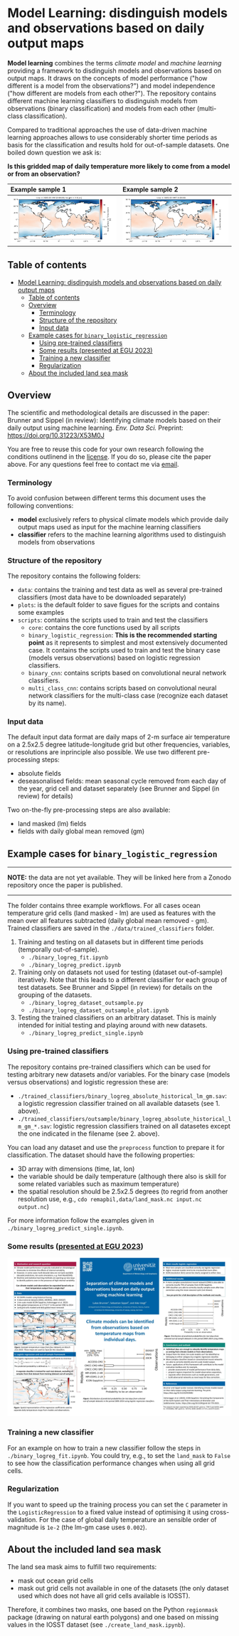 # Model Learning: disdinguish models and observations based on daily output maps

**Model learning** combines the terms _climate model_ and _machine learning_ providing a framework to disdinguish models and observations based on output maps. It draws on the concepts of model performance ("how different is a model from the observations?") and model independence ("how different are models from each other?"). The repository contains different machine learning classifiers to disdinguish models from observations (binary classification) and models from each other (multi-class classification). 

Compared to traditional approaches the use of data-driven machine learning approaches allows to use considerably shorter time periods as basis for the classification and results hold for out-of-sample datasets. One boiled down question we ask is: 

**Is this gridded map of daily temperature more likely to come from a model or from an observation?** 

Example sample 1 | Example sample 2
:-|:-
![figure](plots/logreg_lm_gm_CMCC-CM2-HR4.png) | ![figure](plots/logreg_lm_gm_ERA5.png)

Table of contents 
-----------------   

- [Model Learning: disdinguish models and observations based on daily output maps](#model-learning-disdinguish-models-and-observations-based-on-daily-output-maps)
  - [Table of contents](#table-of-contents)
  - [Overview](#overview)
    - [Terminology](#terminology)
    - [Structure of the repository](#structure-of-the-repository)
    - [Input data](#input-data)
  - [Example cases for `binary_logistic_regression`](#example-cases-for-binary_logistic_regression)
    - [Using pre-trained classifiers](#using-pre-trained-classifiers)
    - [Some results (presented at EGU 2023)](#some-results-presented-at-egu-2023)
    - [Training a new classifier](#training-a-new-classifier)
    - [Regularization](#regularization)
  - [About the included land sea mask](#about-the-included-land-sea-mask)

Overview
--------

The scientific and methodological details are discussed in the paper: Brunner and Sippel (in review): Identifying climate models based on their daily output using machine learning. _Env. Data Sci._ Preprint: https://doi.org/10.31223/X53M0J

You are free to reuse this code for your own research following the conditions outlinend in the [license](./LICENSE). If you do so, please cite the paper above. For any questions feel free to contact me via [email](mailto:l.brunner@univie.ac.at). 

### Terminology
To avoid confusion between different terms this document uses the following conventions:
- **model** exclusively refers to physical climate models which provide daily output maps used as input for the machine learning classifiers
- **classifier** refers to the machine learning algorithms used to distinguish models from observations

### Structure of the repository

The repository contains the following folders:
- `data`: contains the training and test data as well as several pre-trained classifiers (most data have to be downloaded separately)
- `plots`: is the default folder to save figues for the scripts and contains some examples
- `scripts`: contains the scripts used to train and test the classifiers
  - `core`: contains the core functions used by all scripts
  - `binary_logistic_regression`: **This is the recommended starting point** as it represents to simplest and most extensively documented case. It contains the scripts used to train and test the binary case (models versus observations) based on logistic regression classifiers.
  - `binary_cnn`: contains scripts based on convolutional neural network classifiers.
  - `multi_class_cnn`: contains scripts based on convolutional neural network classifiers for the multi-class case (recognize each dataset by its name).

### Input data

The default input data format are daily maps of 2-m surface air temperature on a 2.5x2.5 degree latitude-longitude grid but other frequencies, variables, or resolutions are inprinciple also possible. We use two different pre-processing steps:
- absolute fields
- deseasonalised fields: mean seasonal cycle removed from each day of the year, grid cell and dataset separately (see Brunner and Sippel (in review) for details)

Two on-the-fly pre-processing steps are also available:
- land masked (lm) fields
- fields with daily global mean removed (gm)


Example cases for `binary_logistic_regression`
----------------------------------------------

---
**NOTE:** the data are not yet available. They will be linked here from a Zonodo repository once the paper is published. 

---

The folder contains three example workflows. For all cases ocean temperature grid cells (land masked - lm) are used as features with the mean over all features subtracted (daily global mean removed - gm). Trained classifiers are saved in the `./data/trained_classifiers` folder. 

1.  Training and testing on all datasets but in different time periods (temporally out-of-sample). 
    - `./binary_logreg_fit.ipynb`
    - `./binary_logreg_predict.ipynb`
2.  Training only on datasets not used for testing (dataset out-of-sample) iteratively. Note that this leads to a different classifier for each group of test datasets. See Brunner and Sippel (in review) for details on the grouping of the datasets. 
    - `./binary_logreg_dataset_outsample.py`
    - `./binary_logreg_dataset_outsample_plot.ipynb`
3. Testing the trained classifiers on an arbitrary dataset. This is mainly intended for initial testing and playing around with new datasets.   
    - `./binary_logreg_predict_single.ipynb`

### Using pre-trained classifiers

The repository contains pre-trained classifiers which can be used for testing arbitrary new datasets and/or variables. For the binary case (models versus observations) and logistic regression these are:

- `./trained_classifiers/binary_logreg_absolute_historical_lm_gm.sav`: a logistic regression classifier trained on all available datasets (see 1. above). 
- `./trained_classifiers/outsample/binary_logreg_absolute_historical_lm_gm_*.sav`: logistic regression classifiers trained on all datasetes except the one indicated in the filename (see 2. above).

You can load any dataset and use the `preprocess` function to prepare it for classification. The dataset should have the following properties:
- 3D array with dimensions (time, lat, lon)
- the variable should be daily temperature (although there also is skill for some related variables such as maximum temperature)
- the spatial resolution should be 2.5x2.5 degrees (to regrid from another resolution use, e.g., `cdo remapbil,data/land_mask.nc input.nc output.nc`)

For more information follow the examples given in `./binary_logreg_predict_single.ipynb`. 

### Some results ([presented at EGU 2023](https://meetingorganizer.copernicus.org/EGU23/EGU23-492.html))

![figure](poster_EGU23.jpg) 

### Training a new classifier

For an example on how to train a new classifier follow the steps in `./binary_logreg_fit.ipynb`. You could try, e.g., to set the `land_mask` to `False` to see how the classification performance changes when using all grid cells. 

### Regularization

If you want to speed up the training process you can set the `C` parameter in the `LogisticRegression` to a fixed value instead of optimising it using cross-validation. For the case of global daily temperature an sensible order of magnitude is `1e-2` (the lm-gm case uses `0.002`). 

## About the included land sea mask

The land sea mask aims to fulfill two requirements:
- mask out ocean grid cells
- mask out grid cells not available in one of the datasets (the only dataset used which does not have all grid cells available is IOSST). 

Therefore, it combines two masks, one based on the Python `regionmask` package (drawing on natural earth polygons) and one based on missing values in the IOSST dataset (see `./create_land_mask.ipynb`).